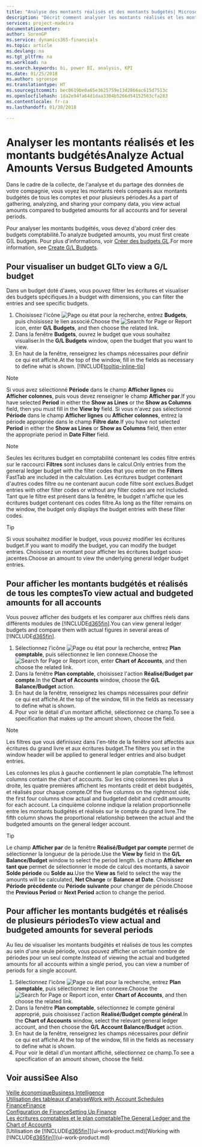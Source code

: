 ```yaml
---
title: "Analyse des montants réalisés et des montants budgétés| Microsoft Docs"
description: "Décrit comment analyser les montants réalisés et les montants budgétés."
services: project-madeira
documentationcenter: 
author: SorenGP
ms.service: dynamics365-financials
ms.topic: article
ms.devlang: na
ms.tgt_pltfrm: na
ms.workload: na
ms.search.keywords: bi, power BI, analysis, KPI
ms.date: 01/25/2018
ms.author: sgroespe
ms.translationtype: HT
ms.sourcegitcommit: bec0619be0a65e3625759e13d2866ac615d7513c
ms.openlocfilehash: 1da2e94fa64d1daa3304b5266d54152563cfa283
ms.contentlocale: fr-ca
ms.lasthandoff: 01/30/2018

---
```

# <a name="analyze-actual-amounts-versus-budgeted-amounts"></a><span data-ttu-id="fb0a6-103">Analyser les montants réalisés et les montants budgétés</span><span class="sxs-lookup"><span data-stu-id="fb0a6-103">Analyze Actual Amounts Versus Budgeted Amounts</span></span>
<span data-ttu-id="fb0a6-104">Dans le cadre de la collecte, de l'analyse et du partage des données de votre compagnie, vous voyez les montants réels comparés aux montants budgétés de tous les comptes et pour plusieurs périodes.</span><span class="sxs-lookup"><span data-stu-id="fb0a6-104">As a part of gathering, analyzing, and sharing your company data, you view actual amounts compared to budgeted amounts for all accounts and for several periods.</span></span>

<span data-ttu-id="fb0a6-105">Pour analyser les montants budgétés, vous devez d'abord créer des budgets comptabilité.</span><span class="sxs-lookup"><span data-stu-id="fb0a6-105">To analyze budgeted amounts, you must first create G(L budgets.</span></span> <span data-ttu-id="fb0a6-106">Pour plus d'informations, voir [Créer des budgets GL](finance-how-create-budgets.md).</span><span class="sxs-lookup"><span data-stu-id="fb0a6-106">For more information, see [Create G/L Budgets](finance-how-create-budgets.md).</span></span>

## <a name="to-view-a-gl-budget"></a><span data-ttu-id="fb0a6-107">Pour visualiser un budget GL</span><span class="sxs-lookup"><span data-stu-id="fb0a6-107">To view a G/L budget</span></span>
<span data-ttu-id="fb0a6-108">Dans un budget doté d'axes, vous pouvez filtrer les écritures et visualiser des budgets spécifiques.</span><span class="sxs-lookup"><span data-stu-id="fb0a6-108">In a budget with dimensions, you can filter the entries and see specific budgets.</span></span>

1. <span data-ttu-id="fb0a6-109">Choisissez l'icône ![Page ou état pour la recherche](media/ui-search/search_small.png "icône Page ou état pour la recherche"), entrez **Budgets**, puis choisissez le lien associé.</span><span class="sxs-lookup"><span data-stu-id="fb0a6-109">Choose the ![Search for Page or Report](media/ui-search/search_small.png "Search for Page or Report icon") icon, enter **G/L Budgets**, and then choose the related link.</span></span>
2. <span data-ttu-id="fb0a6-110">Dans la fenêtre **Budgets**, ouvrez le budget que vous souhaitez visualiser.</span><span class="sxs-lookup"><span data-stu-id="fb0a6-110">In the **G/L Budgets** window, open the budget that you want to view.</span></span>  
3. <span data-ttu-id="fb0a6-111">En haut de la fenêtre, renseignez les champs nécessaires pour définir ce qui est affiché.</span><span class="sxs-lookup"><span data-stu-id="fb0a6-111">At the top of the window, fill in the fields as necessary to define what is shown.</span></span> [!INCLUDE[tooltip-inline-tip](includes/tooltip-inline-tip_md.md)]

> [!NOTE]  
>   <span data-ttu-id="fb0a6-112">Si vous avez sélectionné **Période** dans le champ **Afficher lignes** ou **Afficher colonnes**, puis vous devez renseigner le champ **Afficher par**.</span><span class="sxs-lookup"><span data-stu-id="fb0a6-112">If you have selected **Period** in either the **Show as Lines** or the **Show as Columns** field, then you must fill in the **View by** field.</span></span> <span data-ttu-id="fb0a6-113">Si vous n'avez pas sélectionné **Période** dans le champ **Afficher lignes** ou **Afficher colonnes**, entrez la période appropriée dans le champ **Filtre date**.</span><span class="sxs-lookup"><span data-stu-id="fb0a6-113">If you have not selected **Period** in either the **Show as Lines** or **Show as Columns** field, then enter the appropriate period in **Date Filter** field.</span></span>  

> [!NOTE]  
>   <span data-ttu-id="fb0a6-114">Seules les écritures budget en comptabilité contenant les codes filtre entrés sur le raccourci **Filtres** sont incluses dans le calcul.</span><span class="sxs-lookup"><span data-stu-id="fb0a6-114">Only entries from the general ledger budget with the filter codes that you enter on the **Filters** FastTab are included in the calculation.</span></span> <span data-ttu-id="fb0a6-115">Les écritures budget contenant d'autres codes filtre ou ne contenant aucun code filtre sont exclues.</span><span class="sxs-lookup"><span data-stu-id="fb0a6-115">Budget entries with other filter codes or without any filter codes are not included.</span></span> <span data-ttu-id="fb0a6-116">Tant que le filtre est présent dans la fenêtre, le budget n'affiche que les écritures budget contenant ces codes filtre.</span><span class="sxs-lookup"><span data-stu-id="fb0a6-116">As long as the filter remains on the window, the budget only displays the budget entries with these filter codes.</span></span>  

> [!TIP]  
>   <span data-ttu-id="fb0a6-117">Si vous souhaitez modifier le budget, vous pouvez modifier les écritures budget.</span><span class="sxs-lookup"><span data-stu-id="fb0a6-117">If you want to modify the budget, you can modify the budget entries.</span></span> <span data-ttu-id="fb0a6-118">Choisissez un montant pour afficher les écritures budget sous-jacentes.</span><span class="sxs-lookup"><span data-stu-id="fb0a6-118">Choose an amount to view the underlying general ledger budget entries.</span></span>

## <a name="to-view-actual-and-budgeted-amounts-for-all-accounts"></a><span data-ttu-id="fb0a6-119">Pour afficher les montants budgétés et réalisés de tous les comptes</span><span class="sxs-lookup"><span data-stu-id="fb0a6-119">To view actual and budgeted amounts for all accounts</span></span>  
<span data-ttu-id="fb0a6-120">Vous pouvez afficher des budgets et les comparer aux chiffres réels dans différents modules de [!INCLUDE[d365fin](includes/d365fin_md.md)].</span><span class="sxs-lookup"><span data-stu-id="fb0a6-120">You can view general ledger budgets and compare them with actual figures in several areas of [!INCLUDE[d365fin](includes/d365fin_md.md)].</span></span>

1. <span data-ttu-id="fb0a6-121">Sélectionnez l'icône ![Page ou état pour la recherche](media/ui-search/search_small.png "icône Page ou état pour la recherche"), entrez **Plan comptable**, puis sélectionnez le lien connexe.</span><span class="sxs-lookup"><span data-stu-id="fb0a6-121">Choose the ![Search for Page or Report](media/ui-search/search_small.png "Search for Page or Report icon") icon, enter **Chart of Accounts**, and then choose the related link.</span></span>  
2. <span data-ttu-id="fb0a6-122">Dans la fenêtre **Plan comptable**, choisissez l'action **Réalisé/Budget par compte**.</span><span class="sxs-lookup"><span data-stu-id="fb0a6-122">In the **Chart of Accounts** window, choose the **G/L Balance/Budget** action.</span></span>
3. <span data-ttu-id="fb0a6-123">En haut de la fenêtre, renseignez les champs nécessaires pour définir ce qui est affiché.</span><span class="sxs-lookup"><span data-stu-id="fb0a6-123">At the top of the window, fill in the fields as necessary to define what is shown.</span></span>  
4. <span data-ttu-id="fb0a6-124">Pour voir le détail d'un montant affiché, sélectionnez ce champ.</span><span class="sxs-lookup"><span data-stu-id="fb0a6-124">To see a specification that makes up the amount shown, choose the field.</span></span>  

> [!NOTE]  
>   <span data-ttu-id="fb0a6-125">Les filtres que vous définissez dans l'en-tête de la fenêtre sont affectés aux écritures du grand livre et aux écritures budget.</span><span class="sxs-lookup"><span data-stu-id="fb0a6-125">The filters you set in the window header will be applied to general ledger entries and also budget entries.</span></span>

<span data-ttu-id="fb0a6-126">Les colonnes les plus à gauche contiennent le plan comptable.</span><span class="sxs-lookup"><span data-stu-id="fb0a6-126">The leftmost columns contain the chart of accounts.</span></span> <span data-ttu-id="fb0a6-127">Sur les cinq colonnes les plus à droite, les quatre premières affichent les montants crédit et débit budgétés, et réalisés pour chaque compte.</span><span class="sxs-lookup"><span data-stu-id="fb0a6-127">Of the five columns on the rightmost side, the first four columns show actual and budgeted debit and credit amounts for each account.</span></span> <span data-ttu-id="fb0a6-128">La cinquième colonne indique la relation proportionnelle entre les montants budgétés et réalisés sur le compte du grand livre.</span><span class="sxs-lookup"><span data-stu-id="fb0a6-128">The fifth column shows the proportional relationship between the actual and the budgeted amounts on the general ledger account.</span></span>  

> [!TIP]  
>   <span data-ttu-id="fb0a6-129">Le champ **Afficher par** de la fenêtre **Réalisé/Budget par compte** permet de sélectionner la longueur de la période.</span><span class="sxs-lookup"><span data-stu-id="fb0a6-129">Use the **View by** field in the **G/L Balance/Budget** window to select the period length.</span></span> <span data-ttu-id="fb0a6-130">Le champ **Afficher en tant que** permet de sélectionner le mode de calcul des montants, à savoir **Solde période** ou **Solde au**.</span><span class="sxs-lookup"><span data-stu-id="fb0a6-130">Use the **View as** field to select the way the amounts will be calculated, **Net Change** or **Balance at Date**.</span></span> <span data-ttu-id="fb0a6-131">Choisissez **Période précédente** ou **Période suivante** pour changer de période.</span><span class="sxs-lookup"><span data-stu-id="fb0a6-131">Choose the **Previous Period** or **Next Period** action to change the period.</span></span>  

## <a name="to-view-actual-and-budgeted-amounts-for-several-periods"></a><span data-ttu-id="fb0a6-132">Pour afficher les montants budgétés et réalisés de plusieurs périodes</span><span class="sxs-lookup"><span data-stu-id="fb0a6-132">To view actual and budgeted amounts for several periods</span></span>  
<span data-ttu-id="fb0a6-133">Au lieu de visualiser les montants budgétés et réalisés de tous les comptes au sein d'une seule période, vous pouvez afficher un certain nombre de périodes pour un seul compte.</span><span class="sxs-lookup"><span data-stu-id="fb0a6-133">Instead of viewing the actual and budgeted amounts for all accounts within a single period, you can view a number of periods for a single account.</span></span>  

1. <span data-ttu-id="fb0a6-134">Sélectionnez l'icône ![Page ou état pour la recherche](media/ui-search/search_small.png "icône Page ou état pour la recherche"), entrez **Plan comptable**, puis sélectionnez le lien connexe.</span><span class="sxs-lookup"><span data-stu-id="fb0a6-134">Choose the ![Search for Page or Report](media/ui-search/search_small.png "Search for Page or Report icon") icon, enter **Chart of Accounts**, and then choose the related link.</span></span>  
2. <span data-ttu-id="fb0a6-135">Dans la fenêtre **Plan comptable**, sélectionnez le compte général approprié, puis choisissez l'action **Réalisé/Budget compte général**.</span><span class="sxs-lookup"><span data-stu-id="fb0a6-135">In the **Chart of Accounts** window, select the relevant general ledger account, and then choose the **G/L Account Balance/Budget** action.</span></span>  
3. <span data-ttu-id="fb0a6-136">En haut de la fenêtre, renseignez les champs nécessaires pour définir ce qui est affiché.</span><span class="sxs-lookup"><span data-stu-id="fb0a6-136">At the top of the window, fill in the fields as necessary to define what is shown.</span></span>   
4. <span data-ttu-id="fb0a6-137">Pour voir le détail d'un montant affiché, sélectionnez ce champ.</span><span class="sxs-lookup"><span data-stu-id="fb0a6-137">To see a specification of an amount shown, choose the field.</span></span>  

## <a name="see-also"></a><span data-ttu-id="fb0a6-138">Voir aussi</span><span class="sxs-lookup"><span data-stu-id="fb0a6-138">See Also</span></span>
[<span data-ttu-id="fb0a6-139">Veille économique</span><span class="sxs-lookup"><span data-stu-id="fb0a6-139">Business Intelligence</span></span>](bi.md)  
[<span data-ttu-id="fb0a6-140">Utilisation des tableaux d'analyse</span><span class="sxs-lookup"><span data-stu-id="fb0a6-140">Work with Account Schedules</span></span>](bi-how-work-account-schedule.md)  
[<span data-ttu-id="fb0a6-141">Finance</span><span class="sxs-lookup"><span data-stu-id="fb0a6-141">Finance</span></span>](finance.md)  
[<span data-ttu-id="fb0a6-142">Configuration de Finance</span><span class="sxs-lookup"><span data-stu-id="fb0a6-142">Setting Up Finance</span></span>](finance-setup-finance.md)  
[<span data-ttu-id="fb0a6-143">Les écritures comptables et le plan comptable</span><span class="sxs-lookup"><span data-stu-id="fb0a6-143">The General Ledger and the Chart of Accounts</span></span>](finance-general-ledger.md)  
<span data-ttu-id="fb0a6-144">[Utilisation de [!INCLUDE[d365fin](includes/d365fin_md.md)]](ui-work-product.md)</span><span class="sxs-lookup"><span data-stu-id="fb0a6-144">[Working with [!INCLUDE[d365fin](includes/d365fin_md.md)]](ui-work-product.md)</span></span>  

